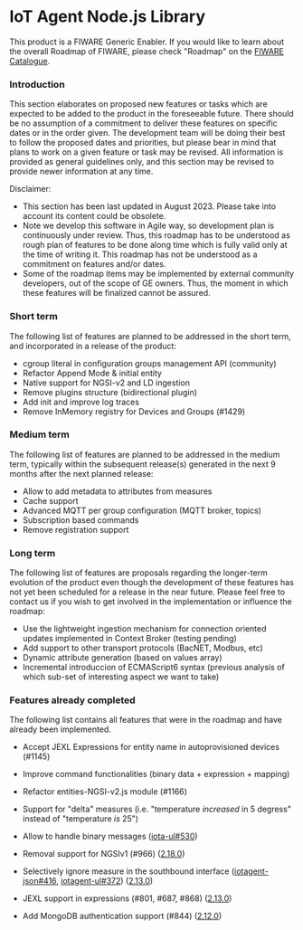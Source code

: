 # IoT Agent Node.js Library

This product is a FIWARE Generic Enabler. If you would like to learn about the overall Roadmap of FIWARE, please check
"Roadmap" on the [FIWARE Catalogue](https://www.fiware.org/developers/catalogue/).

### Introduction

This section elaborates on proposed new features or tasks which are expected to be added to the product in the
foreseeable future. There should be no assumption of a commitment to deliver these features on specific dates or in the
order given. The development team will be doing their best to follow the proposed dates and priorities, but please bear
in mind that plans to work on a given feature or task may be revised. All information is provided as general guidelines
only, and this section may be revised to provide newer information at any time.

Disclaimer:

-   This section has been last updated in August 2023. Please take into account its content could be obsolete.
-   Note we develop this software in Agile way, so development plan is continuously under review. Thus, this roadmap has
    to be understood as rough plan of features to be done along time which is fully valid only at the time of writing
    it. This roadmap has not be understood as a commitment on features and/or dates.
-   Some of the roadmap items may be implemented by external community developers, out of the scope of GE owners. Thus,
    the moment in which these features will be finalized cannot be assured.

### Short term

The following list of features are planned to be addressed in the short term, and incorporated in a release of the
product:

-   cgroup literal in configuration groups management API (community)
-   Refactor Append Mode & initial entity
-   Native support for NGSI-v2 and LD ingestion
-   Remove plugins structure (bidirectional plugin)
-   Add init and improve log traces
-   Remove InMemory registry for Devices and Groups (#1429)

### Medium term

The following list of features are planned to be addressed in the medium term, typically within the subsequent
release(s) generated in the next 9 months after the next planned release:

-   Allow to add metadata to attributes from measures
-   Cache support
-   Advanced MQTT per group configuration (MQTT broker, topics)
-   Subscription based commands
-   Remove registration support

### Long term

The following list of features are proposals regarding the longer-term evolution of the product even though the
development of these features has not yet been scheduled for a release in the near future. Please feel free to contact
us if you wish to get involved in the implementation or influence the roadmap:

-   Use the lightweight ingestion mechanism for connection oriented updates implemented in Context Broker (testing pending)
-   Add support to other transport protocols (BacNET, Modbus, etc)
-   Dynamic attribute generation (based on values array)
-   Incremental introduccion of ECMAScript6 syntax (previous analysis of which sub-set of interesting aspect we want to
    take)

### Features already completed

The following list contains all features that were in the roadmap and have already been implemented.

-   Accept JEXL Expressions for entity name in autoprovisioned devices (#1145)
-   Improve command functionalities (binary data + expression + mapping)
-   Refactor entities-NGSI-v2.js module (#1166)



-   Support for "delta" measures (i.e. "temperature _increased_ in 5 degress" instead of "temperature _is_ 25")
-   Allow to handle binary messages ([iota-ul#530](https://github.com/telefonicaid/iotagent-ul/issues/530))
-   Removal support for NGSIv1 (#966) ([2.18.0](https://github.com/telefonicaid/iotagent-node-lib/releases/tag/2.18.0))
-   Selectively ignore measure in the southbound interface
    ([iotagent-json#416](https://github.com/telefonicaid/iotagent-json/issues/416),
    [iotagent-ul#372](https://github.com/telefonicaid/iotagent-ul/issues/372))
    ([2.13.0](https://github.com/telefonicaid/iotagent-node-lib/releases/tag/2.13.0))
-   JEXL support in expressions (#801, #687, #868)
    ([2.13.0](https://github.com/telefonicaid/iotagent-node-lib/releases/tag/2.13.0))
-   Add MongoDB authentication support (#844)
    ([2.12.0](https://github.com/telefonicaid/iotagent-node-lib/releases/tag/2.12.0))
